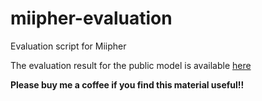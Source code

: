 # miipher-evaluation
Evaluation script for Miipher

The evaluation result for the public model is available [here](https://github.com/Wataru-Nakata/miipher-evaluation/blob/89685892dd1c0ece116c76974a19b905d16493a9/docs/Miipher_evaluation_result.pdf)

**Please buy me a coffee if you find this material useful!!**
